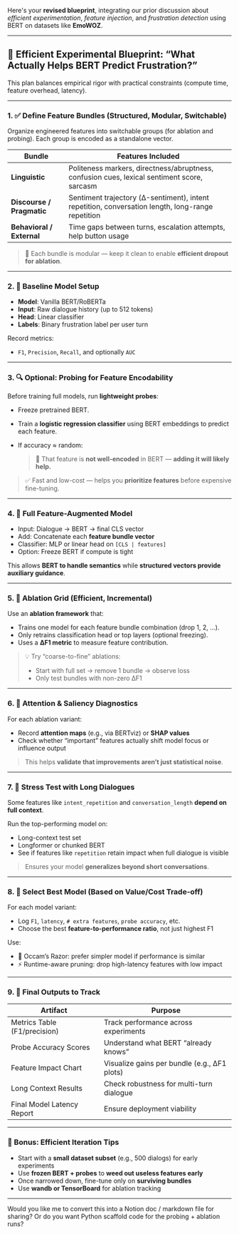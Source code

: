 Here's your **revised blueprint**, integrating our prior discussion about *efficient experimentation*, *feature injection*, and *frustration detection* using BERT on datasets like **EmoWOZ**.

---

## 🔬 Efficient Experimental Blueprint: “What Actually Helps BERT Predict Frustration?”

This plan balances empirical rigor with practical constraints (compute time, feature overhead, latency).

---

### 1. ✅ **Define Feature Bundles (Structured, Modular, Switchable)**

Organize engineered features into switchable groups (for ablation and probing). Each group is encoded as a standalone vector.

| Bundle                    | Features Included                                                                                 |
| ------------------------- | ------------------------------------------------------------------------------------------------- |
| **Linguistic**            | Politeness markers, directness/abruptness, confusion cues, lexical sentiment score, sarcasm       |
| **Discourse / Pragmatic** | Sentiment trajectory (Δ-sentiment), intent repetition, conversation length, long-range repetition |
| **Behavioral / External** | Time gaps between turns, escalation attempts, help button usage                                   |

> 🔄 Each bundle is modular — keep it clean to enable **efficient dropout for ablation**.

---

### 2. 🧪 **Baseline Model Setup**

* **Model**: Vanilla BERT/RoBERTa
* **Input**: Raw dialogue history (up to 512 tokens)
* **Head**: Linear classifier
* **Labels**: Binary frustration label per user turn

Record metrics:

* `F1`, `Precision`, `Recall`, and optionally `AUC`

---

### 3. 🔍 **Optional: Probing for Feature Encodability**

Before training full models, run **lightweight probes**:

* Freeze pretrained BERT.
* Train a **logistic regression classifier** using BERT embeddings to predict each feature.
* If accuracy ≈ random:

  > 🔔 That feature is **not well-encoded** in BERT — **adding it will likely help.**

> ✅ Fast and low-cost — helps you **prioritize features** before expensive fine-tuning.

---

### 4. 🧠 **Full Feature-Augmented Model**

* Input: Dialogue → BERT → final CLS vector
* Add: Concatenate each **feature bundle vector**
* Classifier: MLP or linear head on `[CLS | features]`
* Option: Freeze BERT if compute is tight

This allows **BERT to handle semantics** while **structured vectors provide auxiliary guidance**.

---

### 5. 🧪 **Ablation Grid (Efficient, Incremental)**

Use an **ablation framework** that:

* Trains one model for each feature bundle combination (drop 1, 2, ...).
* Only retrains classification head or top layers (optional freezing).
* Uses a **ΔF1 metric** to measure feature contribution.

> 💡 Try “coarse-to-fine” ablations:
>
> * Start with full set → remove 1 bundle → observe loss
> * Only test bundles with non-zero ΔF1

---

### 6. 🎯 **Attention & Saliency Diagnostics**

For each ablation variant:

* Record **attention maps** (e.g., via BERTviz) or **SHAP values**
* Check whether “important” features actually shift model focus or influence output

> This helps **validate that improvements aren’t just statistical noise**.

---

### 7. 📏 **Stress Test with Long Dialogues**

Some features like `intent_repetition` and `conversation_length` **depend on full context**.

Run the top-performing model on:

* Long-context test set
* Longformer or chunked BERT
* See if features like `repetition` retain impact when full dialogue is visible

> Ensures your model **generalizes beyond short conversations**.

---

### 8. 🧠 **Select Best Model (Based on Value/Cost Trade-off)**

For each model variant:

* Log `F1`, `latency`, `# extra features`, `probe accuracy`, etc.
* Choose the best **feature-to-performance ratio**, not just highest F1

Use:

* 🧠 Occam’s Razor: prefer simpler model if performance is similar
* ⚡ Runtime-aware pruning: drop high-latency features with low impact

---

### 9. 💾 Final Outputs to Track

| Artifact                     | Purpose                                      |
| ---------------------------- | -------------------------------------------- |
| Metrics Table (F1/precision) | Track performance across experiments         |
| Probe Accuracy Scores        | Understand what BERT “already knows”         |
| Feature Impact Chart         | Visualize gains per bundle (e.g., ΔF1 plots) |
| Long Context Results         | Check robustness for multi-turn dialogue     |
| Final Model Latency Report   | Ensure deployment viability                  |

---

### 🔁 Bonus: Efficient Iteration Tips

* Start with a **small dataset subset** (e.g., 500 dialogs) for early experiments
* Use **frozen BERT + probes** to **weed out useless features early**
* Once narrowed down, fine-tune only on **surviving bundles**
* Use **wandb or TensorBoard** for ablation tracking

---

Would you like me to convert this into a Notion doc / markdown file for sharing? Or do you want Python scaffold code for the probing + ablation runs?
